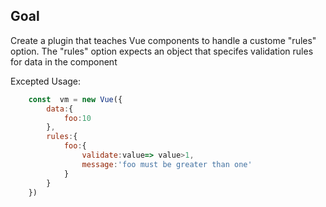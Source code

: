 <!--
 * @Author: your name
 * @Date: 2020-05-21 19:18:24
 * @LastEditTime: 2020-05-21 19:23:24
 * @LastEditors: your name
 * @Description: 
 * @FilePath: /vue-advance/2-plugin/__test__/2.1.md
 * @可以输入预定的版权声明、个性签名、空行等
--> 
## Goal
 
Create a plugin that teaches Vue components to handle a custome  "rules" option.
The "rules" option expects an object that specifes validation  rules for data
in the component


Excepted Usage:

``` js
    const  vm = new Vue({
        data:{
            foo:10
        },
        rules:{
            foo:{
                validate:value=> value>1,
                message:'foo must be greater than one'
            }
        }
    })

```
